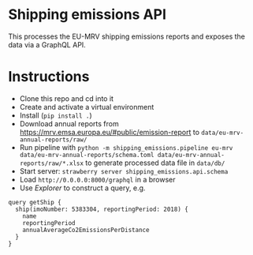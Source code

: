 # Shipping emissions API

This processes the EU-MRV shipping emissions reports and exposes the data via a GraphQL API.

# Instructions
- Clone this repo and cd into it
- Create and activate a virtual environment
- Install (`pip install .`)
- Download annual reports from https://mrv.emsa.europa.eu/#public/emission-report to `data/eu-mrv-annual-reports/raw/`
- Run pipeline with `python -m shipping_emissions.pipeline eu-mrv data/eu-mrv-annual-reports/schema.toml data/eu-mrv-annual-reports/raw/*.xlsx` to generate processed data file in `data/db/`
- Start server: `strawberry server shipping_emissions.api.schema`
- Load `http://0.0.0.0:8000/graphql` in a browser
- Use _Explorer_ to construct a query, e.g.
```
query getShip {
  ship(imoNumber: 5383304, reportingPeriod: 2018) {
    name
    reportingPeriod
    annualAverageCo2EmissionsPerDistance
  }
}
```

